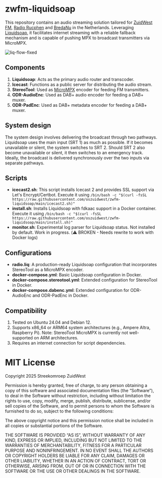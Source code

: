 # zwfm-liquidsoap
This repository contains an audio streaming solution tailored for [ZuidWest FM](https://www.zuidwestfm.nl/), [Radio Rucphen](https://www.rucphenrtv.nl/) and [BredaNu](https://www.bredanu.nl/) in the Netherlands. Leveraging [Liquidsoap](https://www.liquidsoap.info), it facilitates internet streaming with a reliable fallback mechanism and is capable of pushing MPX to broadcast transmitters via MicroMPX.

![liq-flow-fixed](https://github.com/user-attachments/assets/00b35131-5c30-418b-aea1-dd447ee12f49)

## Components
1. **Liquidsoap**: Acts as the primary audio router and transcoder.
2. **Icecast**: Functions as a public server for distributing the audio stream.
3. **StereoTool**: Used as [MicroMPX](https://www.thimeo.com/micrompx/) encoder for feeding FM transmitters.
4. **ODR-AudioEnc**: Used as DAB+ audio encoder for feeding a DAB+ muxer.
4. **ODR-PadEnc**: Used as DAB+ metadata encoder for feeding a DAB+ muxer.

## System design
The system design involves delivering the broadcast through two pathways. Liquidsoap uses the main input (SRT 1) as much as possible. If it becomes unavailable or silent, the system switches to SRT 2. Should SRT 2 also become unavailable or silent, it then switches to an emergency track. Ideally, the broadcast is delivered synchronously over the two inputs via separate pathways.

## Scripts
- **icecast2.sh**: This script installs Icecast 2 and provides SSL support via Let's Encrypt/Certbot. Execute it using `/bin/bash -c "$(curl -fsSL https://raw.githubusercontent.com/oszuidwest/zwfm-liquidsoap/main/icecast2.sh)"`
- **install.sh**: Installs Liquidsoap with fdkaac support in a Docker container. Execute it using `/bin/bash -c "$(curl -fsSL https://raw.githubusercontent.com/oszuidwest/zwfm-liquidsoap/main/install.sh)"`
- **monitor.sh**: Experimental log parser for Liquidsoap status. Not installed by default. Work in progress. (⚠️ BROKEN - Needs rewrite to work with Docker logs)

## Configurations
- **radio.liq**: A production-ready Liquidsoap configuration that incorporates StereoTool as a MicroMPX encoder.
- **docker-compose.yml**: Basic Liquidsoap configuration in Docker.
- **docker-compose.stereotool.yml**: Extended configuration for StereoTool in Docker.
- **docker-compose.dabenc.yml**: Extended configuration for ODR-AudioEnc and ODR-PadEnc in Docker.

## Compatibility
1. Tested on Ubuntu 24.04 and Debian 12.
2. Supports x86_64 or ARM64 system architectures (e.g., Ampere Altra, Raspberry Pi). Note: StereoTool MicroMPX is currently not well-supported on ARM architectures.
3. Requires an internet connection for script dependencies.

# MIT License

Copyright 2025 Streekomroep ZuidWest

Permission is hereby granted, free of charge, to any person obtaining a copy of this software and associated documentation files (the “Software”), to deal in the Software without restriction, including without limitation the rights to use, copy, modify, merge, publish, distribute, sublicense, and/or sell copies of the Software, and to permit persons to whom the Software is furnished to do so, subject to the following conditions:

The above copyright notice and this permission notice shall be included in all copies or substantial portions of the Software.

THE SOFTWARE IS PROVIDED “AS IS”, WITHOUT WARRANTY OF ANY KIND, EXPRESS OR IMPLIED, INCLUDING BUT NOT LIMITED TO THE WARRANTIES OF MERCHANTABILITY, FITNESS FOR A PARTICULAR PURPOSE AND NONINFRINGEMENT. IN NO EVENT SHALL THE AUTHORS OR COPYRIGHT HOLDERS BE LIABLE FOR ANY CLAIM, DAMAGES OR OTHER LIABILITY, WHETHER IN AN ACTION OF CONTRACT, TORT OR OTHERWISE, ARISING FROM, OUT OF OR IN CONNECTION WITH THE SOFTWARE OR THE USE OR OTHER DEALINGS IN THE SOFTWARE.
